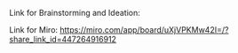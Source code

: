 

Link for Brainstorming and Ideation:



Link for Miro:
    https://miro.com/app/board/uXjVPKMw42I=/?share_link_id=447264916912
